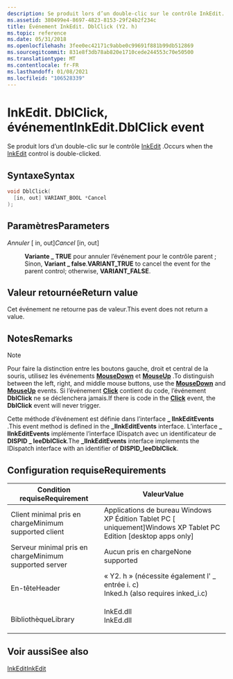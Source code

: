 ```yaml
---
description: Se produit lors d’un double-clic sur le contrôle InkEdit.
ms.assetid: 380499e4-8697-4823-8153-29f24b2f234c
title: Événement InkEdit. DblClick (Y2. h)
ms.topic: reference
ms.date: 05/31/2018
ms.openlocfilehash: 3fee0ec42171c9abbe0c99691f881b99db512869
ms.sourcegitcommit: 831e8f3db78ab820e1710cede244553c70e50500
ms.translationtype: MT
ms.contentlocale: fr-FR
ms.lasthandoff: 01/08/2021
ms.locfileid: "106528339"
---
```

# <a name="inkeditdblclick-event"></a><span data-ttu-id="149cd-103">InkEdit. DblClick, événement</span><span class="sxs-lookup"><span data-stu-id="149cd-103">InkEdit.DblClick event</span></span>

<span data-ttu-id="149cd-104">Se produit lors d’un double-clic sur le contrôle [InkEdit](inkedit-control-reference.md) .</span><span class="sxs-lookup"><span data-stu-id="149cd-104">Occurs when the [InkEdit](inkedit-control-reference.md) control is double-clicked.</span></span>

## <a name="syntax"></a><span data-ttu-id="149cd-105">Syntaxe</span><span class="sxs-lookup"><span data-stu-id="149cd-105">Syntax</span></span>


```C++
void DblClick(
  [in, out] VARIANT_BOOL *Cancel
);
```



## <a name="parameters"></a><span data-ttu-id="149cd-106">Paramètres</span><span class="sxs-lookup"><span data-stu-id="149cd-106">Parameters</span></span>

<dl> <dt>

<span data-ttu-id="149cd-107">*Annuler* \[ in, out\]</span><span class="sxs-lookup"><span data-stu-id="149cd-107">*Cancel* \[in, out\]</span></span>
</dt> <dd>

<span data-ttu-id="149cd-108">**Variante \_ TRUE** pour annuler l’événement pour le contrôle parent ; Sinon, **Variant \_ false**.</span><span class="sxs-lookup"><span data-stu-id="149cd-108">**VARIANT\_TRUE** to cancel the event for the parent control; otherwise, **VARIANT\_FALSE**.</span></span>

</dd> </dl>

## <a name="return-value"></a><span data-ttu-id="149cd-109">Valeur retournée</span><span class="sxs-lookup"><span data-stu-id="149cd-109">Return value</span></span>

<span data-ttu-id="149cd-110">Cet événement ne retourne pas de valeur.</span><span class="sxs-lookup"><span data-stu-id="149cd-110">This event does not return a value.</span></span>

## <a name="remarks"></a><span data-ttu-id="149cd-111">Notes</span><span class="sxs-lookup"><span data-stu-id="149cd-111">Remarks</span></span>

> [!Note]  
> <span data-ttu-id="149cd-112">Pour faire la distinction entre les boutons gauche, droit et central de la souris, utilisez les événements [**MouseDown**](inkedit-mousedown.md) et [**MouseUp**](inkedit-mouseup.md) .</span><span class="sxs-lookup"><span data-stu-id="149cd-112">To distinguish between the left, right, and middle mouse buttons, use the [**MouseDown**](inkedit-mousedown.md) and [**MouseUp**](inkedit-mouseup.md) events.</span></span> <span data-ttu-id="149cd-113">Si l’événement [**Click**](inkedit-click.md) contient du code, l’événement **DblClick** ne se déclenchera jamais.</span><span class="sxs-lookup"><span data-stu-id="149cd-113">If there is code in the [**Click**](inkedit-click.md) event, the **DblClick** event will never trigger.</span></span>

 

<span data-ttu-id="149cd-114">Cette méthode d’événement est définie dans l’interface **\_ IInkEditEvents** .</span><span class="sxs-lookup"><span data-stu-id="149cd-114">This event method is defined in the **\_IInkEditEvents** interface.</span></span> <span data-ttu-id="149cd-115">L’interface **\_ IInkEditEvents** implémente l’interface IDispatch avec un identificateur de **DISPID \_ IeeDblClick**.</span><span class="sxs-lookup"><span data-stu-id="149cd-115">The **\_IInkEditEvents** interface implements the IDispatch interface with an identifier of **DISPID\_IeeDblClick**.</span></span>

## <a name="requirements"></a><span data-ttu-id="149cd-116">Configuration requise</span><span class="sxs-lookup"><span data-stu-id="149cd-116">Requirements</span></span>



| <span data-ttu-id="149cd-117">Condition requise</span><span class="sxs-lookup"><span data-stu-id="149cd-117">Requirement</span></span> | <span data-ttu-id="149cd-118">Valeur</span><span class="sxs-lookup"><span data-stu-id="149cd-118">Value</span></span> |
|-------------------------------------|---------------------------------------------------------------------------------------------------------------|
| <span data-ttu-id="149cd-119">Client minimal pris en charge</span><span class="sxs-lookup"><span data-stu-id="149cd-119">Minimum supported client</span></span><br/> | <span data-ttu-id="149cd-120">Applications de bureau Windows XP Édition Tablet PC \[ uniquement\]</span><span class="sxs-lookup"><span data-stu-id="149cd-120">Windows XP Tablet PC Edition \[desktop apps only\]</span></span><br/>                                                 |
| <span data-ttu-id="149cd-121">Serveur minimal pris en charge</span><span class="sxs-lookup"><span data-stu-id="149cd-121">Minimum supported server</span></span><br/> | <span data-ttu-id="149cd-122">Aucun pris en charge</span><span class="sxs-lookup"><span data-stu-id="149cd-122">None supported</span></span><br/>                                                                                     |
| <span data-ttu-id="149cd-123">En-tête</span><span class="sxs-lookup"><span data-stu-id="149cd-123">Header</span></span><br/>                   | <dl> <span data-ttu-id="149cd-124"><dt>« Y2. h » (nécessite également l' \_ entrée i. c)</dt></span><span class="sxs-lookup"><span data-stu-id="149cd-124"><dt>Inked.h (also requires inked\_i.c)</dt></span></span> </dl> |
| <span data-ttu-id="149cd-125">Bibliothèque</span><span class="sxs-lookup"><span data-stu-id="149cd-125">Library</span></span><br/>                  | <dl> <span data-ttu-id="149cd-126"><dt>InkEd.dll</dt></span><span class="sxs-lookup"><span data-stu-id="149cd-126"><dt>InkEd.dll</dt></span></span> </dl>                          |



## <a name="see-also"></a><span data-ttu-id="149cd-127">Voir aussi</span><span class="sxs-lookup"><span data-stu-id="149cd-127">See also</span></span>

<dl> <dt>

[<span data-ttu-id="149cd-128">InkEdit</span><span class="sxs-lookup"><span data-stu-id="149cd-128">InkEdit</span></span>](inkedit-control-reference.md)
</dt> </dl>

 

 




